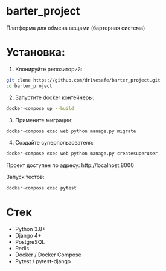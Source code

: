# barter_project
Платформа для обмена вещами (бартерная система)

# Установка:

1. Клонируйте репозиторий:
```bash
git clone https://github.com/dr1vesafe/barter_project.git
cd barter_project
```

2. Запустите docker контейнеры:
```bash
docker-compose up --build
```

3. Примените миграции:
```bash
docker-compose exec web python manage.py migrate
```

4. Создайте суперпользователя:
```bash
docker-compose exec web python manage.py createsuperuser
```

Проект доступен по адресу: http://localhost:8000

Запуск тестов:
```bash
docker-compose exec pytest
```

# Стек
- Python 3.8+
- Django 4+
- PostgreSQL
- Redis
- Docker / Docker Compose
- Pytest / pytest-django